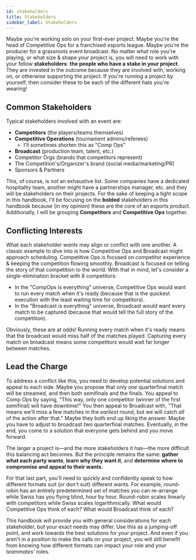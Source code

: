 ```yaml
---
id: stakeholders
title: Stakeholders
sidebar_label: Stakeholders
---
```


Maybe you're working solo on your first-ever project.
Maybe you're the head of Competitive Ops for a franchised esports league.
Maybe you're the producer for a grassroots event broadcast.
No matter what role you're playing, or what size & shape your project is,
 you will need to work with your fellow **stakeholders**: **the people who have a stake in your project**.
They are invested in the outcome because they are involved with, working on, or otherwise supporting the project.
If you're running a project by yourself, then consider these to be each of the different hats you're wearing!

## Common Stakeholders

Typical stakeholders involved with an event are:

* **Competitors** (the players/teams themselves)
* **Competitive Operations** (tournament admins/referees)
  * I'll sometimes shorten this as "Comp Ops"
* **Broadcast** (production team, talent, etc.)
* Competitor Orgs (brands that competitors represent)
* The Competition's/Organizer's brand (social media/marketing/PR)
* Sponsors & Partners

This, of course, is not an exhaustive list.
Some companies have a dedicated hospitality team, another might have a partnerships manager, etc. and they will be stakeholders on their projects.
For the sake of keeping a tight scope in this handbook, I'll be focusing on the **bolded** stakeholders in this handbook
 because (in my opinion) these are the core of an esports product.
Additionally, I will be grouping **Competitors** and **Competitive Ops** together.

## Conflicting Interests

What each stakeholder *wants* may align or conflict with one another.
A classic example to dive into is how Competitive Ops and Broadcast might approach scheduling.
Competitive Ops is focused on competitor experience & keeping the competition flowing smoothly.
Broadcast is focused on telling the story of that competition to the world.
With that in mind, let's consider a single-elimination bracket with 8 competitors:

* In the "CompOps is everything" universe, Competitive Ops would want to run every match when it's ready (because that is the quickest execution with the least waiting time for competitors).
* In the "Broadcast is everything" universe, Broadcast would want every match to be captured (because that would tell the full story of the competition).

Obviously, these are at odds!
Running every match when it's ready means that the broadcast would miss half of the matches played.
Capturing every match on broadcast means some competitors would wait far longer between matches.

## Lead the Charge

To address a conflict like this, you need to develop potential solutions and appeal to each side.
Maybe you propose that only *one* quarterfinal match will be streamed, and then both semifinals and the finals.
You appeal to Comp Ops by saying, "This way, only one competitor (winner of the first semifinal) will have downtime!"
You then appeal to Broadcast with, "That means we'll miss a few matches in the *earliest* round, but we will catch *all* of the action after that."
Maybe they both end up liking the answer.
Maybe you have to adjust to broadcast *two* quarterfinal matches.
Eventually, in the end, you come to a solution that everyone gets behind and you move forward.

The larger a project is—and the more stakeholders it has—the more difficult this balancing act becomes.
But the principle remains the same: **gather what each party wants**, **learn why they want it**, and **determine where to compromise and appeal to their wants**.

For that last part, you'll need to quickly and confidently speak to how different formats suit (or don't suit) different wants.
For example, round-robin has an entirely predetermined set of matches you can re-arrange while Swiss has you flying blind, hour by hour.
Round-robin scales linearly with competitors while Swiss scales logarithmically.
What would Competitive Ops think of each?
What would Broadcast think of each?

This handbook will provide you with general considerations for each stakeholder, but your exact needs may differ.
Use this as a jumping-off point, and work towards the best solutions for your project.
And even if you aren't in a position to make the calls on your project, you will still benefit from knowing how different formats can impact *your* role and your *teammates'* roles.
